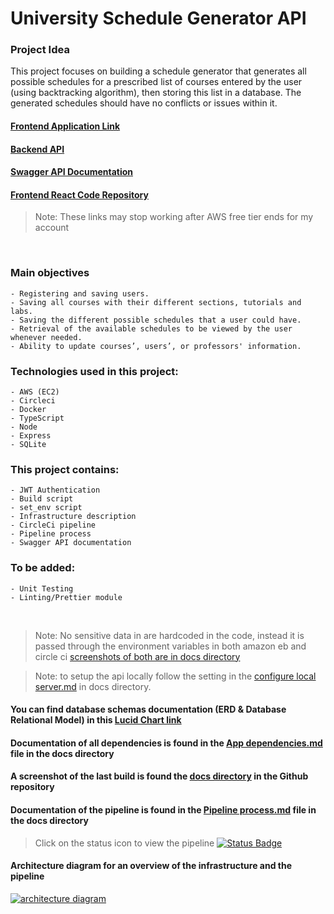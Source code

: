 # University Schedule Generator API

### Project Idea
This project focuses on building a schedule generator that generates all possible schedules for a prescribed list of courses entered by the user (using backtracking algorithm), then storing this list in a database. The generated schedules should have no conflicts or issues within it.
<br>


#### [Frontend Application Link](https://university-schedule-generator.vercel.app)

#### [Backend API](https://gadwelooh-api.publicvm.com/courses)
#### [Swagger API Documentation](https://gadwelooh-api.publicvm.com/api-docs)
#### [Frontend React Code Repository](https://github.com/hossamhamzahm/university-schedule-generator-react)

> Note: These links may stop working after AWS free tier ends for my account


<br>

### Main objectives
    - Registering and saving users.
    - Saving all courses with their different sections, tutorials and labs.
    - Saving the different possible schedules that a user could have.
    - Retrieval of the available schedules to be viewed by the user whenever needed.
    - Ability to update courses’, users’, or professors' information.


### Technologies used in this project:
    - AWS (EC2)
    - Circleci
    - Docker
    - TypeScript
    - Node 
    - Express
    - SQLite


### This project contains:
    - JWT Authentication
    - Build script
    - set_env script
    - Infrastructure description
    - CircleCi pipeline
    - Pipeline process
    - Swagger API documentation

### To be added:
    - Unit Testing
    - Linting/Prettier module



<br>

> Note: No sensitive data in are hardcoded in the code, instead it is passed through the environment variables in both amazon eb and circle ci [screenshots of both are in docs directory](https://github.com/hossamhamzahm/University_Schedule_Generator/tree/main/docs)

> Note: to setup the api locally follow the setting in the  [configure local server.md](https://github.com/hossamhamzahm/University_Schedule_Generator/blob/main/docs/configure%20local%20server.md) in docs directory.

#### You can find database schemas documentation (ERD & Database Relational Model) in this [Lucid Chart link](https://lucid.app/lucidchart/238c4817-e201-4a96-a5cd-69d7dd223c0e/edit?viewport_loc=-128%2C136%2C2220%2C874%2C0_0&invitationId=inv_3bf38dd4-8c05-49e0-a5c8-3e51e1dfa39d)


#### Documentation of all dependencies is found in the [App dependencies.md](https://github.com/hossamhamzahm/University-Schedule-Generator/blob/deploy/docs/App%20dependencies.md) file in the docs directory


#### A screenshot of the last build is found the [docs directory](https://github.com/hossamhamzahm/University-Schedule-Generator/tree/deploy/docs) in the Github repository 


#### Documentation of the pipeline is found in the [Pipeline process.md](https://github.com/hossamhamzahm/University-Schedule-Generator/blob/deploy/docs/Pipeline%20process.md) file in the docs directory


> Click on the status icon to view the pipeline
[![Status Badge](https://circleci.com/gh/hossamhamzahm/fwd-circleci-training.svg?style=svg)](https://app.circleci.com/pipelines/github/hossamhamzahm/University_Schedule_Generator/19/workflows/b108f94f-fdc1-4481-8fba-52e3439ce6ea/jobs/13)


#### Architecture diagram for an overview of the infrastructure and the pipeline
[![architecture diagram](https://raw.githubusercontent.com/hossamhamzahm/University-Schedule-Generator/deploy/docs/architecture_diagram.png)]() 